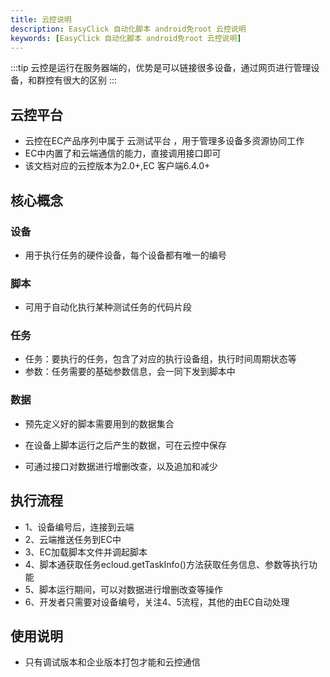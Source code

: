 ```yaml
---
title: 云控说明
description: EasyClick 自动化脚本 android免root 云控说明
keywords: [EasyClick 自动化脚本 android免root 云控说明]
---
```

:::tip
云控是运行在服务器端的，优势是可以链接很多设备，通过网页进行管理设备，和群控有很大的区别
:::

## 云控平台
- 云控在EC产品序列中属于 云测试平台 ，用于管理多设备多资源协同工作
- EC中内置了和云端通信的能力，直接调用接口即可
- 该文档对应的云控版本为2.0+,EC 客户端6.4.0+

## 核心概念

### 设备

- 用于执行任务的硬件设备，每个设备都有唯一的编号

### 脚本

- 可用于自动化执行某种测试任务的代码片段 


### 任务

- 任务：要执行的任务，包含了对应的执行设备组，执行时间周期状态等
- 参数：任务需要的基础参数信息，会一同下发到脚本中

  

### 数据

- 预先定义好的脚本需要用到的数据集合

- 在设备上脚本运行之后产生的数据，可在云控中保存
- 可通过接口对数据进行增删改查，以及追加和减少


## 执行流程

- 1、设备编号后，连接到云端
- 2、云端推送任务到EC中
- 3、EC加载脚本文件并调起脚本
- 4、脚本通获取任务ecloud.getTaskInfo()方法获取任务信息、参数等执行功能
- 5、脚本运行期间，可以对数据进行增删改查等操作
- 6、开发者只需要对设备编号，关注4、5流程，其他的由EC自动处理

## 使用说明

- 只有调试版本和企业版本打包才能和云控通信
